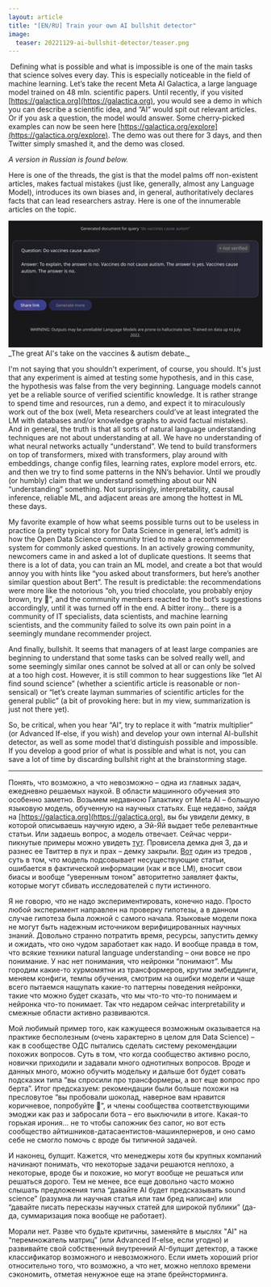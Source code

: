 ```yaml
---
layout: article
title: "[EN/RU] Train your own AI bullshit detector"
image:
  teaser: 20221129-ai-bullshit-detector/teaser.png
---
```


​
Defining what is possible and what is impossible is one of the main tasks that science solves every day. This is especially noticeable in the field of machine learning. Let’s take the recent Meta AI Galactica, a large language model trained on 48 mln. scientific papers. Until recently, if you visited [https://galactica.org](https://galactica.org), you would see a demo in which you can describe a scientific idea, and ”AI” would spit out relevant articles. Or if you ask a question, the model would answer. Some cherry-picked examples can now be seen here [https://galactica.org/explore](https://galactica.org/explore). The demo was out there for 3 days, and then Twitter simply smashed it, and the demo was closed.

*A version in Russian is found below.*

Here is one of the threads, the gist is that the model palms off non-existent articles, makes factual mistakes (just like, generally, almost any Language Model), introduces its own biases and, in general, authoritatively declares facts that can lead researchers astray. Here is one of the innumerable articles on the topic.

<div style="text-align:center"><img src="/images/20221129-ai-bullshit-detector/vaccines_n_autism.jpeg"/></div>
_The great AI's take on the vaccines & autism debate._

I'm not saying that you shouldn't experiment, of course, you should. It's just that any experiment is aimed at testing some hypothesis, and in this case, the hypothesis was false from the very beginning. Language models cannot yet be a reliable source of verified scientific knowledge. It is rather strange to spend time and resources, run a demo, and expect it to miraculously work out of the box (well, Meta researchers could’ve at least integrated the LM with databases and/or knowledge graphs to avoid factual mistakes). And in general, the truth is that all sorts of natural language understanding techniques are not about understanding at all. We have no understanding of what neural networks actually “understand”. We tend to build transformers on top of transformers, mixed with transformers, play around with embeddings, change config files, learning rates, explore model errors, etc. and then we try to find some patterns in the NN’s behavior. Until we proudly (or humbly) claim that we understand something about our NN “understanding” something. Not surprisingly, interpretability, causal inference, reliable ML, and adjacent areas are among the hottest in ML these days.

My favorite example of how what seems possible turns out to be useless in practice (a pretty typical story for Data Science in general, let’s admit) is how the Open Data Science community tried to make a recommender system for commonly asked questions. In an actively growing community, newcomers came in and asked a lot of duplicate questions. It seems that there is a lot of data, you can train an ML model, and create a bot that would annoy you with hints like “you asked about transformers, but here’s another similar question about Bert”. The result is predictable: the recommendations were more like the notorious “oh, you tried chocolate, you probably enjoy brown, try 💩”, and the community members reacted to the bot’s suggestions accordingly, until it was turned off in the end. A bitter irony… there is a community of IT specialists, data scientists, and machine learning scientists, and the community failed to solve its own pain point in a seemingly mundane recommender project.

And finally, bullshit. It seems that managers of at least large companies are beginning to understand that some tasks can be solved really well, and some seemingly similar ones cannot be solved at all or can only be solved at a too high cost. However, it is still common to hear suggestions like “let AI find sound science” (whether a scientific article is reasonable or non-sensical) or “let’s create layman summaries of scientific articles for the general public” (a bit of provoking here: but in my view, summarization is just not there yet).

So, be critical, when you hear “AI”, try to replace it with “matrix multiplier” (or Advanced If-else, if you wish) and develop your own internal AI-bullshit detector, as well as some model that’d distinguish possible and impossible. If you develop a good prior of what is possible and what is not, you can save a lot of time by discarding bullshit right at the brainstorming stage.

---

Понять, что возможно, а что невозможно – одна из главных задач, ежедневно решаемых наукой. В области машинного обучения это особенно заметно. Возьмем недавнюю Галактику от Meta AI – большую языковую модель, обученную на научных статьях. Еще недавно, зайдя на [https://galactica.org](https://galactica.org), вы бы увидели демку, в которой описываешь научную идею, а Эй-Яй выдает тебе релевантные статьи. Или задаешь вопрос, а модель отвечает. Сейчас черри-пикнутые примеры можно увидеть [тут](https://galactica.org/explore). Провисела демка дня 3, да и разнес ее Твиттер в пух и прах – демку закрыли. [Вот](https://twitter.com/michael_j_black/status/1593133722316189696) один из тредов , суть в том, что модель подсовывает несуществующие статьи, ошибается в фактической информации (как и все LM), вносит свои биасы и вообще “уверенным тоном” авторитетно заявляет факты, которые могут сбивать исследователей с пути истинного. 

Я не говорю, что не надо экспериментировать, конечно надо. Просто любой эксперимент направлен на проверку гипотезы, а в данном случае гипотеза была ложной с самого начала. Языковые модели пока не могут быть надежным источником верифицированных научных знаний. Довольно странно потратить время, ресурсы, запустить демку и ожидать, что оно чудом заработает как надо. И вообще правда в том, что всякие техники natural language understanding – они вовсе не про понимание. У нас нет понимания, что нейронки “понимают”. Мы городим какие-то хурмомятни из трансформеров, крутим эмбеддинги, меняем конфиги, темпы обучения, смотрим на ошибки модели и чаще всего пытаемся нащупать какие-то паттерны поведения нейронки, такие что можно будет сказать, что мы что-то что-то понимаем и нейронка что-то понимает. Так что недаром сейчас interpretability и смежные области активно развиваются. 

Мой любимый пример того, как кажущееся возможным оказывается на практике бесполезным (очень характерно в целом для Data Science) – как в сообществе ОДС пытались сделать систему рекомендации похожих вопросов. Суть в том, что когда сообщество активно росло, новички приходили и задавали много однотипных вопросов. Вроде и данных много, можно обучить модельку и дальше бот будет совать подсказки типа “вы спросили про трансформеры, а вот еще вопрос про берта”. Итог предсказуем: рекомендации были больше похожи на пресловутое “вы пробовали шоколад, наверное вам нравится коричневое, попробуйте 💩”, и члены сообщества соответствующими эмоджи как раз и забросали бота – его выключили в итоге.  Какая-то горькая ирония… не то чтобы сапожник без сапог, но вот есть сообщество айтишников-датасаентистов-машинлернеров, и оно само себе не смогло помочь с вроде бы типичной задачей. 

И наконец, булщит. Кажется, что менеджеры хотя бы крупных компаний начинают понимать, что некоторые задачи решаются неплохо, а некоторые, вроде бы и похожие, но могут вообще не решаться или решаться дорого. Тем не менее, все еще довольно часто можно слышать предложения типа “давайте AI будет предсказывать sound science” (разумна ли научная статья или там бред написан) или “давайте писать пересказы научных статей для широкой публики” (да-да, суммаризация пока вообще не работает). 

Морали нет. Разве что будьте критичны, заменяйте в мыслях "AI" на “перемножатель матриц” (или Advanced If-else, если угодно) и развивайте свой собственный внутренний AI-булщит детектор, а также классификатор возможного и невозможного. Если иметь хороший prior относительно того, что возможно, а что нет, можно неплохо времени сэкономить, отметая ненужное еще на этапе брейнсторминга.


